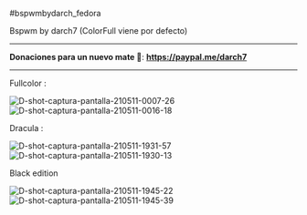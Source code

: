 #bspwmbydarch_fedora

Bspwm by darch7 (ColorFull viene por defecto) 

--------------------------------------------------------------------------------------------

**Donaciones para un nuevo mate 🧉**: **https://paypal.me/darch7**

--------------------------------------------------------------------------------------------


Fullcolor :

![D-shot-captura-pantalla-210511-0007-26](https://user-images.githubusercontent.com/70046164/117753173-6cc33f80-b1ee-11eb-8170-6f0c2bc0dd21.png)
![D-shot-captura-pantalla-210511-0016-18](https://user-images.githubusercontent.com/70046164/117753188-72b92080-b1ee-11eb-875b-a11b22f702ad.png)

Dracula : 

![D-shot-captura-pantalla-210511-1931-57](https://user-images.githubusercontent.com/70046164/117894010-d6e0f080-b291-11eb-8dfb-a5287b4d123c.png)
![D-shot-captura-pantalla-210511-1930-13](https://user-images.githubusercontent.com/70046164/117894043-e5c7a300-b291-11eb-9fdf-3cdfd2b3a10c.png)

Black edition

![D-shot-captura-pantalla-210511-1945-22](https://user-images.githubusercontent.com/70046164/117894055-eceeb100-b291-11eb-9cec-49c9cdb1f4eb.png)
![D-shot-captura-pantalla-210511-1945-39](https://user-images.githubusercontent.com/70046164/117894059-ef510b00-b291-11eb-807e-41e166f08254.png)
